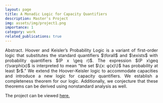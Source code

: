 ```yaml
---
layout: page
title: A Monadic Logic for Capacity Quantifiers
description: Master's Project
img: assets/img/project1.png
importance: 1
category: work
related_publications: true
---
```


<p align="justify"> 
    Abstract. Hoover and Keisler’s Probability Logic is a variant of first-order logic that
    substitutes the standard quantifiers $\forall$ and $\exists$ with probability quantifiers $(P x \geq r)$. The
    expression $(P x\geq r)\varphi(x)$ is interpreted to mean “the set $\{x: φ(x)\}$ has probability at least $r$.”
    We extend the Hoover-Keisler logic to accommodate capacities and introduce a new logic
    for capacity quantifiers. We establish a completeness theorem for our logic. Additionally,
    we conjecture that these theorems can be derived using nonstandard analysis as well.
</p>

The project can be viewed <a href="{{ site.baseurl }}/assets/thesis_Janitha.pdf">here.</a>
